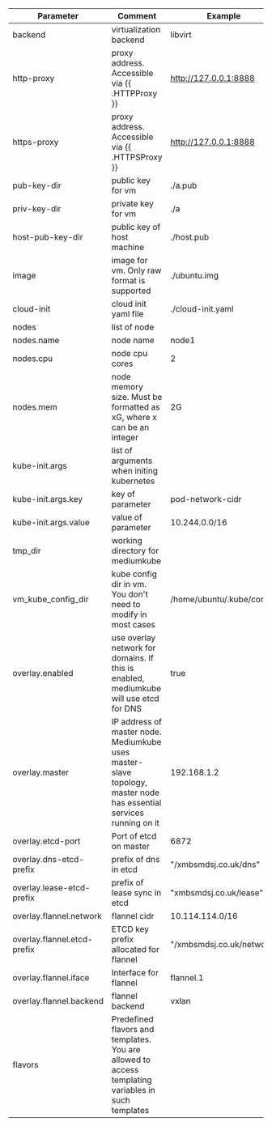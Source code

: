 | Parameter | Comment | Example |
|---|---|---|
|backend|virtualization backend| libvirt |
|http-proxy|proxy address. Accessible via {{ .HTTPProxy }}| http://127.0.0.1:8888 |
|https-proxy|proxy address. Accessible via {{ .HTTPSProxy }}| http://127.0.0.1:8888 |
|pub-key-dir|public key for vm|./a.pub|
|priv-key-dir|private key for vm|./a|
|host-pub-key-dir|public key of host machine|./host.pub|
|image|image for vm. Only raw format is supported|./ubuntu.img|
|cloud-init|cloud init yaml file|./cloud-init.yaml|
|nodes|list of node||
|nodes.name|node name|node1|
|nodes.cpu| node cpu cores|2|
|nodes.mem|node memory size. Must be formatted as xG, where x can be an integer|2G|
|kube-init.args|list of arguments when initing kubernetes||
|kube-init.args.key|key of parameter|pod-network-cidr|
|kube-init.args.value|value of parameter|10.244.0.0/16|
|tmp_dir|working directory for mediumkube||
|vm_kube_config_dir|kube config dir in vm. You don't need to modify in most cases|/home/ubuntu/.kube/config|
|overlay.enabled|use overlay network for domains. If this is  enabled, mediumkube will use etcd for DNS|true|
|overlay.master|IP address of master node. Mediumkube uses master-slave topology, master node has essential services running on it|192.168.1.2|
|overlay.etcd-port|Port of etcd on master|6872|
|overlay.dns-etcd-prefix|prefix of dns in etcd|"/xmbsmdsj.co.uk/dns"|
|overlay.lease-etcd-prefix|prefix of lease sync in etcd|"xmbsmdsj.co.uk/lease"|
|overlay.flannel.network|flannel cidr|10.114.114.0/16|
|overlay.flannel.etcd-prefix|ETCD key prefix allocated for flannel |"/xmbsmdsj.co.uk/network"|
|overlay.flannel.iface|Interface for flannel|flannel.1|
|overlay.flannel.backend|flannel backend|vxlan|
|flavors|Predefined flavors and templates. You are allowed to access templating variables in such templates||
